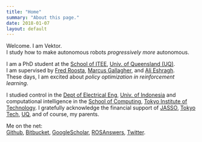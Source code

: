 ```yaml
---
title: "Home"
summary: "About this page."
date: 2018-01-07
layout: default
---
```


Welcome. I am Vektor. <br />
I study how to make autonomous robots _progressively more_ autonomous. <br />

I am a PhD student at the [School of ITEE](http://www.itee.uq.edu.au/), 
[Univ. of Queensland (UQ)](https://www.uq.edu.au/). <br />
I am supervised by 
[Fred Roosta](https://people.smp.uq.edu.au/FredRoosta/), 
[Marcus Gallagher](http://staff.itee.uq.edu.au/marcusg/index.html), and
[Ali Eshragh](http://www.alieshragh.info/).<br />
These days, I am excited about _policy optimization in reinforcement learning_.

I studied control in the [Dept of Electrical Eng](http://www.ee.ui.ac.id), [Univ. of Indonesia](http://www.ui.ac.id/en/) and
computational intelligence in the [School of Computing](https://www.titech.ac.jp/english/about/organization/schools/organization04.html), [Tokyo Institute of Technology](https://www.titech.ac.jp/english/).
I gratefully acknowledge the financial support of [JASSO](http://www.jasso.go.jp/en/), [Tokyo Tech](https://www.titech.ac.jp/english/), [UQ](https://www.uq.edu.au/), and of course, my parents.

Me on the net: <br/>
[Github](https://github.com/tttor), 
[Bitbucket](https://bitbucket.org/tttor/), 
[GoogleScholar](https://scholar.google.com/citations?user=AYOBcPYAAAAJ), 
[ROSAnswers](https://answers.ros.org/users/1552/tor/),
[Twitter](https://twitter.com/tttorrr).
